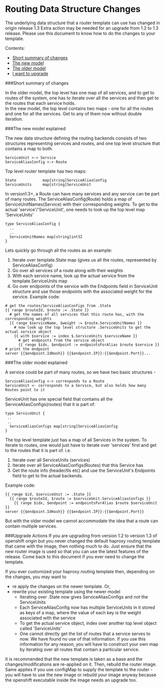 # Routing Data Structure Changes
The underlying data structure that a router template can use has changed in origin release 1.3
Extra action may be needed for an upgrade from 1.2 to 1.3 release. Please use this document to know how to do the changes to your template.


Contents:
 - [Short summary of changes](#short-summary-of-changes)
 - [The new model](#the-new-model-explained)
 - [The older model](#the-older-model-explained)
 - [I want to upgrade](#upgrade-actions)

###Short summary of changes

In the older model, the top level has one map of all services, and to get to routes of the system, one has to iterate over all the services and then get to the routes that each service holds.  
In the new model, the top level contains two maps - one for all the routes and one for all the services. Get to any of them now without double iteration.


###The new model explained

The new data structure defining the routing backends consists of two structures representing services and routes, and one top level structure that contains a map to both.
```
ServiceUnit <-> Service
ServiceAliasConfig <-> Route
```

Top level router template has two maps:
```
State            map[string]ServiceAliasConfig
ServiceUnits     map[string]ServiceUnit
```

In version1.3+, a Route can have many services and any service can be part of many routes. The ServiceAliasConfig(Route) holds a map of ServiceUnitNames(Service) with their corresponding weights. To get to the actual 'service'/'ServiceUnit', one needs to look up the top level map 'ServiceUnits'

```
type ServiceAliasConfig {
  ..
  ..
  ServiceUnitNames map[string]int32
}
```

Lets quickly go through all the routes as an example:

1. Iterate over template.State map (gives us all the routes, represented by ServiceAliasConfig)
2. Go over all services of a route along with their weights
3. With each service name, look up the actual service from the template.ServiceUnits map
4. Go over endpoints of the service with the Endpoints field in ServiceUnit structure and use those endpoints with the associated weight for the service.
Example code:
```
# get the routes/ServiceAliasConfigs from .State
{{ range $routeId, $route := .State }}
  # get the names of all services that this route has, with the corresponding weights
  {{ range $serviceName, $weight := $route.ServiceUnitNames }}
    # now look up the top level structure .ServiceUnits to get the actual service object
    {{ with $service := index $.ServiceUnits $serviceName }}
      # get endpoints from the service object
      {{ range $idx, $endpoint := endpointsForAlias $route $service }}
# print the endpoint
server {{$endpoint.IdHash}} {{$endpoint.IP}}:{{$endpoint.Port}}...

```



###The older model explained

A service could be part of many routes, so we have two basic structures - 
```
ServiceAliasConfig <-> corresponds to a Route
ServiceUnit <- corresponds to a Service, but also holds how many Routes point to it
```
ServiceUnit has one special field that contains all the ServiceAliasConfigs(routes) that it is part of:
```
type ServiceUnit {
 ..
 ..
  ServiceAliasConfigs map[string]ServiceAliasConfig
}
```

The top level template just has a map of all Services in the system. To iterate to routes, one would just have to iterate over 'services' first and get to the routes that it is part of. i.e.
1. Iterate over all ServiceUnits (services)
2. Iterate over all ServiceAliasConfigs(Routes) that this Service has
3. Get the route info (header/tls etc) and use the ServiceUnit's Endpoints field to get to the actual backends.

Example code:
```
{{ range $id, $serviceUnit := .State }}
  {{ range $routeId, $route := $serviceUnit.ServiceAliasConfigs }}
    {{ range $idx, $endpoint := endpointsForAlias $route $serviceUnit }}
server {{$endpoint.IdHash}} {{$endpoint.IP}}:{{$endpoint.Port}}
```

But with the older model we cannot accommodate the idea that a route can contain multiple services.

###Upgrade Actions
If you are upgrading from version 1.2 to version 1.3 of openshift origin but you never changed the default haproxy routing template that came with the image, then nothing much to do. Just ensure that the new router image is used so that you can use the latest features of the release. Come back to this document if you ever need to change the template.   
  
If you ever customized your haproxy routing template then, depending on the changes, you may want to
  - re apply the changes on the newer template. Or,
  - rewrite your existing template using the newer model
    * Iterating over .State now gives ServiceAliasConfigs and not the ServiceUnits
    * Each ServiceAliasConfig now has multiple ServiceUnits in it stored as keys of a map, where the value of each key is the weight associated with the service
    * To get the actual service object, index over another top level object called 'ServiceUnits'
    * One cannot directly get the list of routes that a service serves to now. We have found no use of that information. If you use this information for any reason, you will have to construct your own map by iterating over all routes that contain a particular service.  
   
It is recommended that the new template is taken as a base and the changes/modifications are re-applied on it. Then, rebuild the router image. Same applies if you use configMap to supply the template to the router - you will have to use the new image or rebuild your image anyway because the openshift executable inside the image needs an upgrade too.
